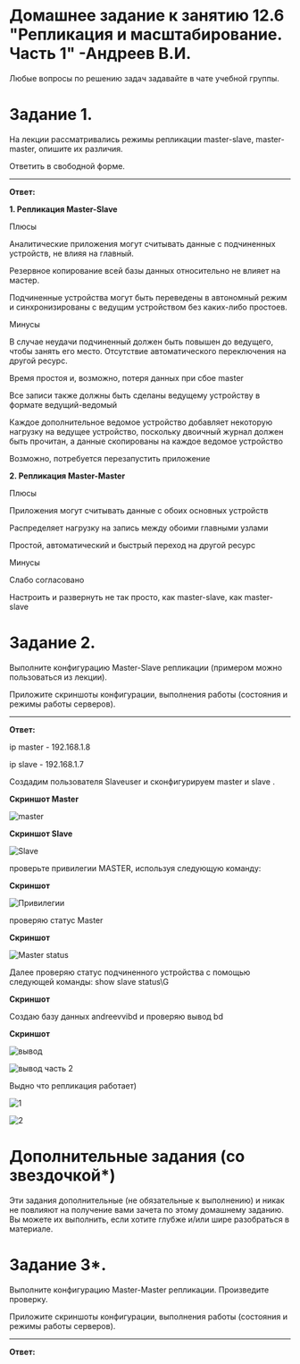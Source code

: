 # Домашнее задание к занятию 12.6 "Репликация и масштабирование. Часть 1" -Андреев В.И.

Любые вопросы по решению задач задавайте в чате учебной группы.

# Задание 1.
На лекции рассматривались режимы репликации master-slave, master-master, опишите их различия.

Ответить в свободной форме.
___
**Ответ:**

**1. Репликация Master-Slave**

Плюсы

Аналитические приложения могут считывать данные с подчиненных устройств, не влияя на главный.

Резервное копирование всей базы данных относительно не влияет на мастер.

Подчиненные устройства могут быть переведены в автономный режим и синхронизированы с ведущим устройством без каких-либо простоев.

Минусы

В случае неудачи подчиненный должен быть повышен до ведущего, чтобы занять его место. Отсутствие автоматического переключения на другой ресурс.

Время простоя и, возможно, потеря данных при сбое master

Все записи также должны быть сделаны ведущему устройству в формате ведущий-ведомый

Каждое дополнительное ведомое устройство добавляет некоторую нагрузку на ведущее устройство, поскольку двоичный журнал должен быть прочитан, а данные скопированы на каждое ведомое устройство

Возможно, потребуется перезапустить приложение

**2. Репликация Master-Master**

Плюсы

Приложения могут считывать данные с обоих основных устройств

Распределяет нагрузку на запись между обоими главными узлами

Простой, автоматический и быстрый переход на другой ресурс

Минусы

Слабо согласовано

Настроить и развернуть не так просто, как master-slave, как master-slave


# Задание 2.
Выполните конфигурацию Master-Slave репликации (примером можно пользоваться из лекции).

Приложите скриншоты конфигурации, выполнения работы (состояния и режимы работы серверов).
___
**Ответ:**

ip master - 192.168.1.8

ip slave - 192.168.1.7

Создадим пользователя Slaveuser и сконфигурируем master и slave .

**Скриншот Master**

![master](https://user-images.githubusercontent.com/94833070/199558075-c0c854be-2df7-4942-ae68-d13a6803efea.png)

**Скриншот Slave**

![Slave](https://user-images.githubusercontent.com/94833070/199558184-d4193f13-fa6e-4a53-93f2-231948f3bad1.png)

проверьте привилегии MASTER, используя следующую команду:

**Скриншот**

![Привилегии](https://user-images.githubusercontent.com/94833070/199558292-a1dad9d0-66f5-4933-acdd-1a2259277b4c.png)


проверяю статус Master

**Скриншот**

![Master status](https://user-images.githubusercontent.com/94833070/199558336-6bd92710-cecc-4b2a-acfe-50b0e28f3f6e.png)

Далее проверяю статус подчиненного устройства с помощью следующей команды: show slave status\G

**Скриншот** 




Создаю базу данных andreevvibd  и проверяю вывод bd 

**Скриншот** 

![вывод](https://user-images.githubusercontent.com/94833070/199558657-effc4b63-f763-4421-954b-33f1554f372d.png)


![вывод часть 2 ](https://user-images.githubusercontent.com/94833070/199558672-c7d39345-3923-45dc-bf5c-f70974ff8ebd.png)

Выдно что репликация работает)


![1](https://user-images.githubusercontent.com/94833070/199558774-a5d54973-2b26-4b54-ba87-81a5c1c6dd92.png)



![2](https://user-images.githubusercontent.com/94833070/199558920-f40ce21e-78b6-4a68-84c6-1f2e3196ca36.png)


# Дополнительные задания (со звездочкой*)
Эти задания дополнительные (не обязательные к выполнению) и никак не повлияют на получение вами зачета по этому домашнему заданию. Вы можете их выполнить, если хотите глубже и/или шире разобраться в материале.

# Задание 3*.
Выполните конфигурацию Master-Master репликации. Произведите проверку.

Приложите скриншоты конфигурации, выполнения работы (состояния и режимы работы серверов).
____
**Ответ:**
